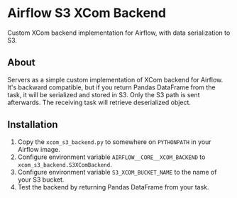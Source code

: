 # Airflow S3 XCom Backend

Custom XCom backend implementation for Airflow, with data serialization to S3.

## About

Servers as a simple custom implementation of XCom backend for Airflow. It's backward compatible, but if you return Pandas DataFrame from the task, it will be serialized and stored in S3. Only the S3 path is sent afterwards. The receiving task will retrieve deserialized object.

## Installation

1. Copy the `xcom_s3_backend.py` to somewhere on `PYTHONPATH` in your Airflow image.
2. Configure environment variable `AIRFLOW__CORE__XCOM_BACKEND` to `xcom_s3_backend.S3XComBackend`.
3. Configure environment variable `S3_XCOM_BUCKET_NAME` to the name of your S3 bucket.
4. Test the backend by returning Pandas DataFrame from your task.
